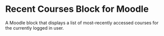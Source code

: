 Recent Courses Block for Moodle
===============================

A Moodle block that displays a list of most-recently accessed courses for the currently logged in user.

